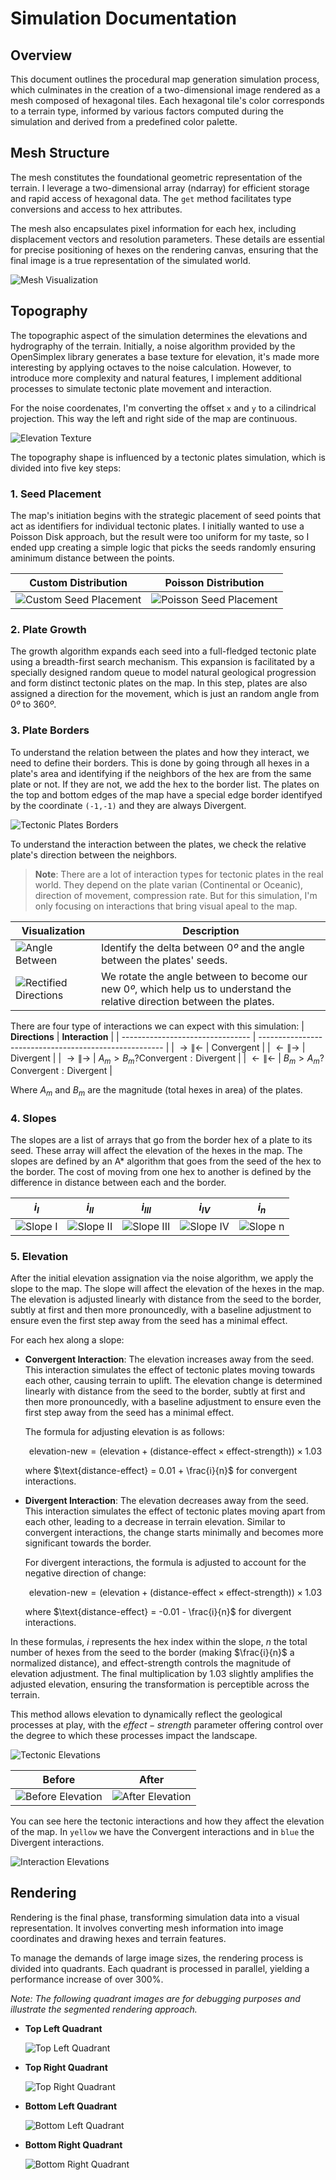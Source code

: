 # Simulation Documentation

## Overview

This document outlines the procedural map generation simulation process, which culminates in the creation of a two-dimensional image rendered as a mesh composed of hexagonal tiles. Each hexagonal tile's color corresponds to a terrain type, informed by various factors computed during the simulation and derived from a predefined color palette.

## Mesh Structure

The mesh constitutes the foundational geometric representation of the terrain. I leverage a two-dimensional array (ndarray) for efficient storage and rapid access of hexagonal data. The `get` method facilitates type conversions and access to hex attributes.

The mesh also encapsulates pixel information for each hex, including displacement vectors and resolution parameters. These details are essential for precise positioning of hexes on the rendering canvas, ensuring that the final image is a true representation of the simulated world.

![Mesh Visualization](http://cdn.gedv.me/hextergen/simulation/mesh.png)

## Topography

The topographic aspect of the simulation determines the elevations and hydrography of the terrain. Initially, a noise algorithm provided by the OpenSimplex library generates a base texture for elevation, it's made more interesting by applying octaves to the noise calculation. However, to introduce more complexity and natural features, I implement additional processes to simulate tectonic plate movement and interaction.

For the noise coordenates, I'm converting the offset `x` and `y` to a cilindrical projection. This way the left and right side of the map are continuous.

![Elevation Texture](http://cdn.gedv.me/hextergen/simulation/elevations.png)

The topography shape is influenced by a tectonic plates simulation, which is divided into five key steps:

### 1. Seed Placement

The map's initiation begins with the strategic placement of seed points that act as identifiers for individual tectonic plates. I initially wanted to use a Poisson Disk approach, but the result were too uniform for my taste, so I ended upp creating a simple logic that picks the seeds randomly ensuring aminimum distance between the points.

| **Custom Distribution**                                                            | **Poisson Distribution**                                                             |
| ---------------------------------------------------------------------------------- | ------------------------------------------------------------------------------------ |
| ![Custom Seed Placement](http://cdn.gedv.me/hextergen/simulation/custom_seeds.png) | ![Poisson Seed Placement](http://cdn.gedv.me/hextergen/simulation/poisson_seeds.png) |

### 2. Plate Growth

The growth algorithm expands each seed into a full-fledged tectonic plate using a breadth-first search mechanism. This expansion is facilitated by a specially designed random queue to model natural geological progression and form distinct tectonic plates on the map. In this step, plates are also assigned a direction for the movement, which is just an random angle from $0º$ to $360º$.

### 3. Plate Borders

To understand the relation between the plates and how they interact, we need to define their borders. This is done by going through all hexes in a plate's area and identifying if the neighbors of the hex are from the same plate or not. If they are not, we add the hex to the border list. The plates on the top and bottom edges of the map have a special edge border identifyed by the coordinate `(-1,-1)` and they are always Divergent.

![Tectonic Plates Borders](http://cdn.gedv.me/hextergen/simulation/plates_border.png)

To understand the interaction between the plates, we check the relative plate's direction between the neighbors.

> **Note**: There are a lot of interaction types for tectonic plates in the real world. They depend on the plate varian (Continental or Oceanic), direction of movement, compression rate.
> But for this simulation, I'm only focusing on interactions that bring visual apeal to the map.

| **Visualization**                                                                         | **Description**                                                                                                            |
| ----------------------------------------------------------------------------------------- | -------------------------------------------------------------------------------------------------------------------------- |
| ![Angle Between](http://cdn.gedv.me/hextergen/simulation/angle_between.png)               | Identify the delta between $0º$ and the angle between the plates' seeds.                                                   |
| ![Rectified Directions](http://cdn.gedv.me/hextergen/simulation/rectified_directions.png) | We rotate the angle between to become our new $0º$, which help us to understand the relative direction between the plates. |

There are four type of interactions we can expect with this simulation:
| **Directions**                   | **Interaction**                                        |
| -------------------------------- | ------------------------------------------------------ |
| ${\rightarrow} \| {\leftarrow}$  | ${\text{Convergent}}$                                  |
| ${\leftarrow}  \| {\rightarrow}$ | ${\text{Divergent}}$                                   |
| ${\rightarrow} \| {\rightarrow}$ | $A_m > B_m ? {\text{Convergent}} : {\text{Divergent}}$ |
| ${\leftarrow}  \| {\leftarrow}$  | $B_m > A_m ? {\text{Convergent}} : {\text{Divergent}}$ |

Where $A_m$ and $B_m$ are the magnitude (total hexes in area) of the plates.

### 4. Slopes

The slopes are a list of arrays that go from the border hex of a plate to its seed. These array will affect the elevation of the hexes in the map.
The slopes are defined by an A* algorithm that goes from the seed of the hex to the border. The cost of moving from one hex to another is defined by the difference in distance between each and the border.


| $i_I$                                                           | $i_{II}$                                                          | $i_{III}$                                                           | $i_{IV}$                                                          | $i_{n}$                                                         |
| --------------------------------------------------------------- | ----------------------------------------------------------------- | ------------------------------------------------------------------- | ----------------------------------------------------------------- | --------------------------------------------------------------- |
| ![Slope I](http://cdn.gedv.me/hextergen/simulation/slope_I.png) | ![Slope II](http://cdn.gedv.me/hextergen/simulation/slope_II.png) | ![Slope III](http://cdn.gedv.me/hextergen/simulation/slope_III.png) | ![Slope IV](http://cdn.gedv.me/hextergen/simulation/slope_IV.png) | ![Slope n](http://cdn.gedv.me/hextergen/simulation/slope_n.png) |

### 5. Elevation

After the initial elevation assignation via the noise algorithm, we apply the slope to the map. The slope will affect the elevation of the hexes in the map. The elevation is adjusted linearly with distance from the seed to the border, subtly at first and then more pronouncedly, with a baseline adjustment to ensure even the first step away from the seed has a minimal effect.

For each hex along a slope:
- **Convergent Interaction**: The elevation increases away from the seed. This interaction simulates the effect of tectonic plates moving towards each other, causing terrain to uplift. The elevation change is determined linearly with distance from the seed to the border, subtly at first and then more pronouncedly, with a baseline adjustment to ensure even the first step away from the seed has a minimal effect.
  
  The formula for adjusting elevation is as follows:

  $$
  \text{elevation-new} = (\text{elevation} + (\text{distance-effect} \times \text{effect-strength})) \times 1.03
  $$

  where $\text{distance-effect} = 0.01 + \frac{i}{n}$ for convergent interactions.
  
- **Divergent Interaction**: The elevation decreases away from the seed. This interaction simulates the effect of tectonic plates moving apart from each other, leading to a decrease in terrain elevation. Similar to convergent interactions, the change starts minimally and becomes more significant towards the border.
  
  For divergent interactions, the formula is adjusted to account for the negative direction of change:

  $$
  \text{elevation-new} = (\text{elevation} + (\text{distance-effect} \times \text{effect-strength})) \times 1.03
  $$

  where $\text{distance-effect} = -0.01 - \frac{i}{n}$ for divergent interactions.

In these formulas, $i$ represents the hex index within the slope, $n$ the total number of hexes from the seed to the border (making $\frac{i}{n}$ a normalized distance), and $\text{effect-strength}$ controls the magnitude of elevation adjustment. The final multiplication by $1.03$ slightly amplifies the adjusted elevation, ensuring the transformation is perceptible across the terrain.

This method allows elevation to dynamically reflect the geological processes at play, with the $effect-strength$ parameter offering control over the degree to which these processes impact the landscape.

![Tectonic Elevations](http://cdn.gedv.me/hextergen/simulation/tectonic_elevations.png)

| **Before**                                                                  | **After**                                                                           |
| --------------------------------------------------------------------------- | ----------------------------------------------------------------------------------- |
| ![Before Elevation](http://cdn.gedv.me/hextergen/simulation/elevations.png) | ![After Elevation](http://cdn.gedv.me/hextergen/simulation/tectonic_elevations.png) |

You can see here the tectonic interactions and how they affect the elevation of the map. In `yellow` we have the Convergent interactions and in `blue` the Divergent interactions.

![Interaction Elevations](http://cdn.gedv.me/hextergen/simulation/interaction_elevations.png)


## Rendering

Rendering is the final phase, transforming simulation data into a visual representation. It involves converting mesh information into image coordinates and drawing hexes and terrain features.

To manage the demands of large image sizes, the rendering process is divided into quadrants. Each quadrant is processed in parallel, yielding a performance increase of over 300%.

*Note: The following quadrant images are for debugging purposes and illustrate the segmented rendering approach.*

- **Top Left Quadrant**
  
  ![Top Left Quadrant](http://cdn.gedv.me/hextergen/simulation/../../_debug_top_left.png)

- **Top Right Quadrant**
  
  ![Top Right Quadrant](http://cdn.gedv.me/hextergen/simulation/../../_debug_top_right.png)

- **Bottom Left Quadrant**
  
  ![Bottom Left Quadrant](http://cdn.gedv.me/hextergen/simulation/../../_debug_bottom_left.png)

- **Bottom Right Quadrant**
  
  ![Bottom Right Quadrant](http://cdn.gedv.me/hextergen/simulation/../../_debug_bottom_right.png)
